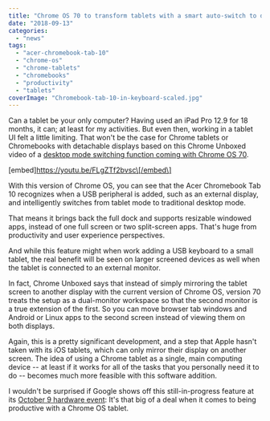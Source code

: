 ```yaml
---
title: "Chrome OS 70 to transform tablets with a smart auto-switch to desktop mode"
date: "2018-09-13"
categories: 
  - "news"
tags: 
  - "acer-chromebook-tab-10"
  - "chrome-os"
  - "chrome-tablets"
  - "chromebooks"
  - "productivity"
  - "tablets"
coverImage: "Chromebook-tab-10-in-keyboard-scaled.jpg"
---
```


Can a tablet be your only computer? Having used an iPad Pro 12.9 for 18 months, it can; at least for my activities. But even then, working in a tablet UI felt a little limiting. That won't be the case for Chrome tablets or Chromebooks with detachable displays based on this Chrome Unboxed video of a [desktop mode switching function coming with Chrome OS 70](https://chromeunboxed.com/news/chromebook-tablets-getting-proper-desktop-mode-video/).

\[embed\]https://youtu.be/FLgZTf2bvsc\[/embed\]

With this version of Chrome OS, you can see that the Acer Chromebook Tab 10 recognizes when a USB peripheral is added, such as an external display, and intelligently switches from tablet mode to traditional desktop mode.

That means it brings back the full dock and supports resizable windowed apps, instead of one full screen or two split-screen apps. That's huge from productivity and user experience perspectives.

And while this feature might when work adding a USB keyboard to a small tablet, the real benefit will be seen on larger screened devices as well when the tablet is connected to an external monitor.

In fact, Chrome Unboxed says that instead of simply mirroring the tablet screen to another display with the current version of Chrome OS, version 70 treats the setup as a dual-monitor workspace so that the second monitor is a true extension of the first. So you can move browser tab windows and Android or Linux apps to the second screen instead of viewing them on both displays.

Again, this is a pretty significant development, and a step that Apple hasn't taken with its iOS tablets, which can only mirror their display on another screen. The idea of using a Chrome tablet as a single, main computing device -- at least if it works for all of the tasks that you personally need it to do -- becomes much more feasible with this software addition.

I wouldn't be surprised if Google shows off this still-in-progress feature at its [October 9 hardware event](https://www.aboutchromebooks.com/news/pixelbook-2-atlas-nocturne-madebygoogle-event-october-9/): It's that big of a deal when it comes to being productive with a Chrome OS tablet.
